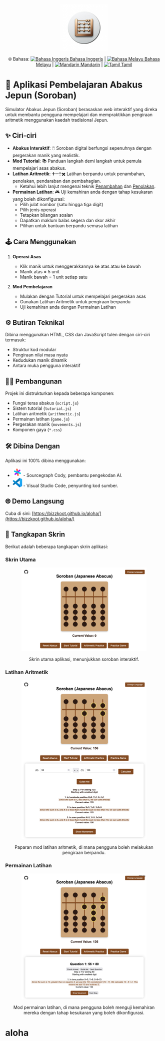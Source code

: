 <p align="center">
  <img src="assets/soroban-icon.png" alt="Ikon Soroban" width="150">
</p>

<p align="center">
  🌐 Bahasa:
  <a href="README.md"> <img src="https://flagcdn.com/h20/us.png" alt="Bahasa Inggeris" width="20"> Bahasa Inggeris</a> |
  <a href="README.ms.md"> <img src="https://flagcdn.com/h20/my.png" alt="Bahasa Melayu" width="20"> Bahasa Melayu</a> |
  <a href="README.zh.md"> <img src="https://flagcdn.com/h20/cn.png" alt="Mandarin" width="20"> Mandarin</a> |
  <a href="README.ta.md"> <img src="https://flagcdn.com/h20/in.png" alt="Tamil" width="20"> Tamil</a>
</p>

# 🧮 Aplikasi Pembelajaran Abakus Jepun (Soroban)

Simulator Abakus Jepun (Soroban) berasaskan web interaktif yang direka untuk membantu pengguna mempelajari dan mempraktikkan pengiraan aritmetik menggunakan kaedah tradisional Jepun.

## ✨ Ciri-ciri

- **Abakus Interaktif**: 🖱️ Soroban digital berfungsi sepenuhnya dengan pergerakan manik yang realistik.
- **Mod Tutorial**: 📚 Panduan langkah demi langkah untuk pemula mempelajari asas abakus.
- **Latihan Aritmetik**: ➕➖➗✖️ Latihan berpandu untuk penambahan, penolakan, pendaraban dan pembahagian.
  - Ketahui lebih lanjut mengenai teknik [Penambahan](ADDITION.ms.md) dan [Penolakan](SUBTRACTION.ms.md).
- **Permainan Latihan**: 🎮 Uji kemahiran anda dengan tahap kesukaran yang boleh dikonfigurasi:
  - Pilih julat nombor (satu hingga tiga digit)
  - Pilih jenis operasi
  - Tetapkan bilangan soalan
  - Dapatkan maklum balas segera dan skor akhir
  - Pilihan untuk bantuan berpandu semasa latihan

## 🕹️ Cara Menggunakan

1.  **Operasi Asas**
    -   Klik manik untuk menggerakkannya ke atas atau ke bawah
    -   Manik atas = 5 unit
    -   Manik bawah = 1 unit setiap satu

2.  **Mod Pembelajaran**
    -   Mulakan dengan Tutorial untuk mempelajari pergerakan asas
    -   Gunakan Latihan Aritmetik untuk pengiraan berpandu
    -   Uji kemahiran anda dengan Permainan Latihan

## ⚙️ Butiran Teknikal

Dibina menggunakan HTML, CSS dan JavaScript tulen dengan ciri-ciri termasuk:
- Struktur kod modular
- Pengiraan nilai masa nyata
- Kedudukan manik dinamik
- Antara muka pengguna interaktif

## 👨‍💻 Pembangunan

Projek ini distrukturkan kepada beberapa komponen:
- Fungsi teras abakus (`script.js`)
- Sistem tutorial (`tutorial.js`)
- Latihan aritmetik (`arithmetic.js`)
- Permainan latihan (`game.js`)
- Pergerakan manik (`movements.js`)
- Komponen gaya (`*.css`)

## 🛠️ Dibina Dengan

Aplikasi ini 100% dibina menggunakan:

-   [<img src="assets/cody.png" alt="Sourcegraph Cody" width="30"/>](https://about.sourcegraph.com/cody) - Sourcegraph Cody, pembantu pengekodan AI.
-   [<img src="assets/vscode.png" alt="Visual Studio Code" width="30" />](https://code.visualstudio.com/) - Visual Studio Code, penyunting kod sumber.

## 🌐 Demo Langsung

Cuba di sini: [https://bizzkoot.github.io/aloha/](https://bizzkoot.github.io/aloha/)

## 📸 Tangkapan Skrin

Berikut adalah beberapa tangkapan skrin aplikasi:

### Skrin Utama
<p align="center">
  <img src="assets/main.png" alt="Skrin Utama" width="400">
</p>
<p align="center">
  Skrin utama aplikasi, menunjukkan soroban interaktif.
</p>

### Latihan Aritmetik
<p align="center">
  <img src="assets/arithmetic-practice.png" alt="Latihan Aritmetik" width="400">
</p>
<p align="center">
  Paparan mod latihan aritmetik, di mana pengguna boleh melakukan pengiraan berpandu.
</p>

### Permainan Latihan
<p align="center">
  <img src="assets/practice-game.png" alt="Permainan Latihan" width="400">
</p>
<p align="center">
  Mod permainan latihan, di mana pengguna boleh menguji kemahiran mereka dengan tahap kesukaran yang boleh dikonfigurasi.
</p>

# aloha
